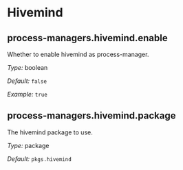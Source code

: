   # Hivemind
  


## process-managers\.hivemind\.enable

Whether to enable hivemind as process-manager\.



*Type:*
boolean



*Default:*
` false `



*Example:*
` true `



## process-managers\.hivemind\.package



The hivemind package to use\.



*Type:*
package



*Default:*
` pkgs.hivemind `
